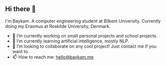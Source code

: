 ## Hi there 👋
I'm Baykam. A computer engineering student at Bilkent University. Currently doing my Erasmus at Roskilde University, Denmark.
- 🔭 I’m currently working on small personal projects and school projects.
- 🌱 I’m currently learning artificial intelligence, mostly NLP.
- 👯 I’m looking to collaborate on any cool project! Just contact me if you want to.
- 📫 How to reach me: hello@baykam.me
<!--
**baykamsay/baykamsay** is a ✨ _special_ ✨ repository because its `README.md` (this file) appears on your GitHub profile.

Here are some ideas to get you started:

- 🔭 I’m currently working on ...
- 🌱 I’m currently learning ...
- 👯 I’m looking to collaborate on ...
- 🤔 I’m looking for help with ...
- 💬 Ask me about ...
- 📫 How to reach me: ...
- 😄 Pronouns: ...
- ⚡ Fun fact: ...
-->
